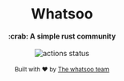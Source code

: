 <h1 align="center">Whatsoo</h1>
<div align="center">
 <strong>
    :crab: A simple rust community
 </strong>
</div>

<br />

<div align="center">
  <!-- Github Actions -->
  <img src="https://github.com/Whatsoo/whatsoo/workflows/ci/badge.svg" alt="actions status" />
</div>

<br />

<div align="center">
  <sub>Built with ❤️ by <a href="https://github.com/Whatsoo">The whatsoo team</a></sub>
</div>

<br />
